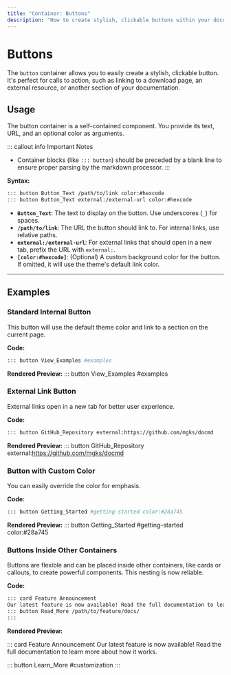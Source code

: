 ```yaml
---
title: "Container: Buttons"
description: "How to create stylish, clickable buttons within your documentation for calls to action."
---
```


# Buttons

The `button` container allows you to easily create a stylish, clickable button. It's perfect for calls to action, such as linking to a download page, an external resource, or another section of your documentation.

## Usage

The button container is a self-contained component. You provide its text, URL, and an optional color as arguments.

::: callout info Important Notes
- Container blocks (like `::: button`) should be preceded by a blank line to ensure proper parsing by the markdown processor.
:::

**Syntax:**
```bash
::: button Button_Text /path/to/link color:#hexcode
::: button Button_Text external:/external-url color:#hexcode
```

-   **`Button_Text`**: The text to display on the button. Use underscores (`_`) for spaces.
-   **`/path/to/link`**: The URL the button should link to. For internal links, use relative paths.
-   **`external:/external-url`**: For external links that should open in a new tab, prefix the URL with `external:`.
-   **`[color:#hexcode]`**: (Optional) A custom background color for the button. If omitted, it will use the theme's default link color.

---

## Examples

### Standard Internal Button

This button will use the default theme color and link to a section on the current page.

**Code:**
```bash
::: button View_Examples #examples
```

**Rendered Preview:**
::: button View_Examples #examples

### External Link Button

External links open in a new tab for better user experience.

**Code:**
```bash
::: button GitHub_Repository external:https://github.com/mgks/docmd
```

**Rendered Preview:**
::: button GitHub_Repository external:https://github.com/mgks/docmd

### Button with Custom Color

You can easily override the color for emphasis.

**Code:**
```bash
::: button Getting_Started #getting-started color:#28a745
```

**Rendered Preview:**
::: button Getting_Started #getting-started color:#28a745

### Buttons Inside Other Containers

Buttons are flexible and can be placed inside other containers, like cards or callouts, to create powerful components. This nesting is now reliable.

**Code:**

```bash
::: card Feature Announcement
Our latest feature is now available! Read the full documentation to learn more about how it works.
::: button Read_More /path/to/feature/docs/
:::
```

**Rendered Preview:**

::: card Feature Announcement
Our latest feature is now available! Read the full documentation to learn more about how it works.

::: button Learn_More #customization
:::